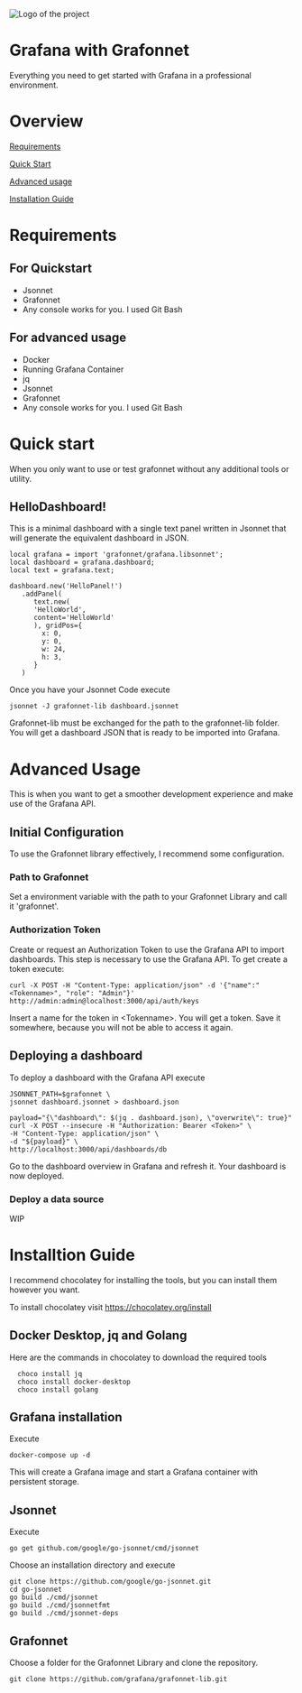 ![Logo of the project](https://cdn.freelogovectors.net/wp-content/uploads/2018/07/grafana-logo.png)

# Grafana with Grafonnet

Everything you need to get started with Grafana in a professional environment.

# Overview

[Requirements](#requirements)

[Quick Start](#quick-start)

[Advanced usage](#advanced-usage)

[Installation Guide](#nstallation-guide)


# Requirements

## For Quickstart
- Jsonnet
- Grafonnet
- Any console works for you. I used Git Bash

## For advanced usage
- Docker
- Running Grafana Container
- jq
- Jsonnet
- Grafonnet
- Any console works for you. I used Git Bash


# Quick start

When you only want to use or test grafonnet without any additional tools or utility.


## HelloDashboard!

This is a minimal dashboard with a single text panel written in Jsonnet that will generate the equivalent dashboard in JSON.

```jsonnet
local grafana = import 'grafonnet/grafana.libsonnet';
local dashboard = grafana.dashboard;
local text = grafana.text;

dashboard.new('HelloPanel!')
   .addPanel(
      text.new(
      'HelloWorld',
      content='HelloWorld'
      ), gridPos={
        x: 0,
        y: 0,
        w: 24,
        h: 3,
      }
   )
 ```

Once you have your Jsonnet Code execute
```shell
jsonnet -J grafonnet-lib dashboard.jsonnet 
```
Grafonnet-lib must be exchanged for the path to the grafonnet-lib folder.
You will get a dashboard JSON that is ready to be imported into Grafana.

# Advanced Usage

This is when you want to get a smoother development experience and make use of the Grafana API. 

## Initial Configuration

To use the Grafonnet library effectively, I recommend some configuration. 

### Path to Grafonnet

Set a environment variable with the path to your Grafonnet Library and call it 'grafonnet'.

### Authorization Token

Create or request an Authorization Token to use the Grafana API to import dashboards.
This step is necessary to use the Grafana API.
To get create a token execute:
```shell
curl -X POST -H "Content-Type: application/json" -d '{"name":"<Tokenname>", "role": "Admin"}' http://admin:admin@localhost:3000/api/auth/keys
```
Insert a name for the token in \<Tokenname\>. You will get a token. Save it somewhere, because you will not be able to access it again.

## Deploying a dashboard

To deploy a dashboard with the Grafana API execute

```shell
JSONNET_PATH=$grafonnet \
jsonnet dashboard.jsonnet > dashboard.json

payload="{\"dashboard\": $(jq . dashboard.json), \"overwrite\": true}"
curl -X POST --insecure -H "Authorization: Bearer <Token>" \
-H "Content-Type: application/json" \
-d "${payload}" \
http://localhost:3000/api/dashboards/db
```
Go to the dashboard overview in Grafana and refresh it. Your dashboard is now deployed.

### Deploy a data source

WIP




# Installtion Guide

I recommend chocolatey for installing the tools, but you can install them however you want.

To install chocolatey visit https://chocolatey.org/install

## Docker Desktop, jq and Golang
Here are the commands in chocolatey to download the required tools

      choco install jq
      choco install docker-desktop
      choco install golang

## Grafana installation

Execute
```shell
docker-compose up -d
```
This will create a Grafana image and start a Grafana container with persistent storage.

## Jsonnet
Execute

```shell
go get github.com/google/go-jsonnet/cmd/jsonnet
```

Choose an installation directory and execute
```shell
git clone https://github.com/google/go-jsonnet.git
cd go-jsonnet
go build ./cmd/jsonnet
go build ./cmd/jsonnetfmt
go build ./cmd/jsonnet-deps
```

## Grafonnet

Choose a folder for the Grafonnet Library and clone the repository.

```shell
git clone https://github.com/grafana/grafonnet-lib.git
```

